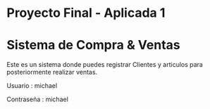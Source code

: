 # Proyecto Final - Aplicada 1
# Sistema de Compra & Ventas

Este es un sistema donde puedes registrar Clientes y articulos para posteriormente realizar ventas.

Usuario : michael

Contraseña : michael
